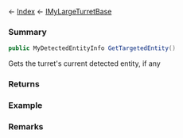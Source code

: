 ← [Index](Api-Index) ← [IMyLargeTurretBase](Sandbox.ModAPI.Ingame.IMyLargeTurretBase)

### Summary

```csharp
public MyDetectedEntityInfo GetTargetedEntity()
```

Gets the turret's current detected entity, if any

### Returns



### Example

### Remarks

